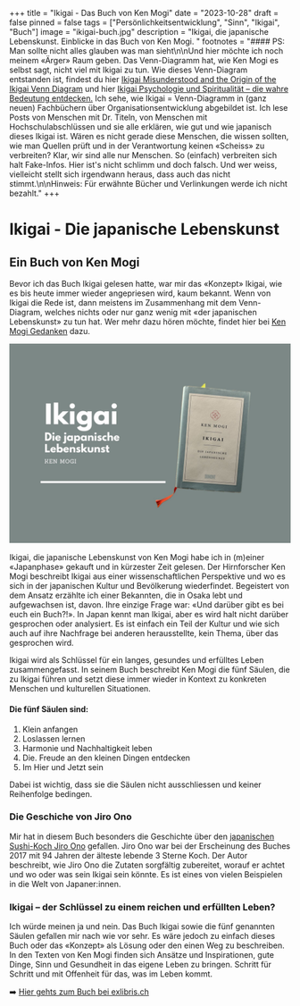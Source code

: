 +++
title = "Ikigai - Das Buch von Ken Mogi"
date = "2023-10-28"
draft = false
pinned = false
tags = ["Persönlichkeitsentwicklung", "Sinn", "Ikigai", "Buch"]
image = "ikigai-buch.jpg"
description = "Ikigai, die japanische Lebenskunst. Einblicke in das Buch von Ken Mogi. "
footnotes = "#### PS: Man sollte nicht alles glauben was man sieht\n\nUnd hier möchte ich noch meinem «Ärger» Raum geben. Das Venn-Diagramm hat, wie Ken Mogi es selbst sagt, nicht viel mit Ikigai zu tun. Wie dieses Venn-Diagram entstanden ist, findest du hier [Ikigai Misunderstood and the Origin of the Ikigai Venn Diagram](https://ikigaitribe.com/ikigai/ikigai-misunderstood/) und hier [Ikigai Psychologie und Spiritualität – die wahre Bedeutung entdecken.](https://finde-zukunft.de/blog/ikigai-psychologie-und-spiritualitaet) Ich sehe, wie Ikigai = Venn-Diagramm in (ganz neuen) Fachbüchern über Organisationsentwicklung abgebildet ist. Ich lese Posts von Menschen mit Dr. Titeln, von Menschen mit Hochschulabschlüssen und sie alle erklären, wie gut und wie japanisch dieses Ikigai ist. Wären es nicht gerade diese Menschen, die wissen sollten, wie man Quellen prüft und in der Verantwortung keinen «Scheiss» zu verbreiten? Klar, wir sind alle nur Menschen. So (einfach) verbreiten sich halt Fake-Infos. Hier ist's nicht schlimm und doch falsch. Und wer weiss, vielleicht stellt sich irgendwann heraus, dass auch das nicht stimmt.\n\nHinweis: Für erwähnte Bücher und Verlinkungen werde ich nicht bezahlt."
+++
# Ikigai - Die japanische Lebenskunst 

## Ein Buch von Ken Mogi

Bevor ich das Buch Ikigai gelesen hatte, war mir das «Konzept» Ikigai, wie es bis heute immer wieder angepriesen wird, kaum bekannt. Wenn von Ikigai die Rede ist, dann meistens im Zusammenhang mit dem Venn-Diagram, welches nichts oder nur ganz wenig mit «der japanischen Lebenskunst» zu tun hat. Wer mehr dazu hören möchte, findet hier bei [Ken Mogi Gedanken](https://www.youtube.com/watch?v=a_2RIydy_NQ) dazu. 

![](ikigai-buch.jpg)

Ikigai, die japanische Lebenskunst von Ken Mogi habe ich in (m)einer «Japanphase» gekauft und in kürzester Zeit gelesen. Der Hirnforscher Ken Mogi beschreibt Ikigai aus einer wissenschaftlichen Perspektive und wo es sich in der japanischen Kultur und Bevölkerung wiederfindet. Begeistert von dem Ansatz erzählte ich einer Bekannten, die in Osaka lebt und aufgewachsen ist, davon. Ihre einzige Frage war: «Und darüber gibt es bei euch ein Buch?!». In Japan kennt man Ikigai, aber es wird halt nicht darüber gesprochen oder analysiert. Es ist einfach ein Teil der Kultur und wie sich auch auf ihre Nachfrage bei anderen herausstellte, kein Thema, über das gesprochen wird. 

Ikigai wird als Schlüssel für ein langes, gesundes und erfülltes Leben zusammengefasst. In seinem Buch beschreibt Ken Mogi die fünf Säulen, die zu Ikigai führen und setzt diese immer wieder in Kontext zu konkreten Menschen und kulturellen Situationen. 

#### Die fünf Säulen sind: 

1. Klein anfangen
2. Loslassen lernen
3. Harmonie und Nachhaltigkeit leben
4. Die. Freude an den kleinen Dingen entdecken
5. Im Hier und Jetzt sein

Dabei ist wichtig, dass sie die Säulen nicht ausschliessen und keiner Reihenfolge bedingen. 

### Die Geschiche von Jiro Ono

Mir hat in diesem Buch besonders die Geschichte über den [japanischen Sushi-Koch Jiro Ono](https://www.youtube.com/watch?v=8R02NE050Jk) gefallen. Jiro Ono war bei der Erscheinung des Buches 2017 mit 94 Jahren der älteste lebende 3 Sterne Koch. Der Autor beschreibt, wie Jiro Ono die Zutaten sorgfältig zubereitet, worauf er achtet und wo oder was sein Ikigai sein könnte. Es ist eines von vielen Beispielen in die Welt von Japaner:innen. 

### **Ikigai – der Schlüssel zu einem reichen und erfüllten Leben?**

Ich würde meinen ja und nein. Das Buch Ikigai sowie die fünf genannten Säulen gefallen mir nach wie vor sehr. Es wäre jedoch zu einfach dieses Buch oder das «Konzept» als Lösung oder den einen Weg zu beschreiben. In den Texten von Ken Mogi finden sich Ansätze und Inspirationen, gute Dinge, Sinn und Gesundheit in das eigene Leben zu bringen. Schritt für Schritt und mit Offenheit für das, was im Leben kommt. 

➡️ [Hier gehts zum Buch bei exlibris.ch](https://www.exlibris.ch/de/buecher-buch/deutschsprachige-buecher/ken-mogi/ikigai/id/9783832165161/)